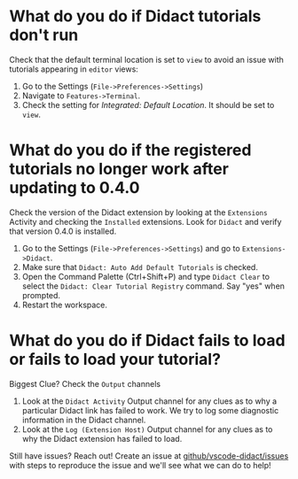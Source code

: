 # What do you do if Didact tutorials don't run

Check that the default terminal location is set to `view` to avoid an issue with tutorials appearing in `editor` views:

1.  Go to the Settings (`File->Preferences->Settings`)
2.  Navigate to `Features->Terminal`.
3.  Check the setting for *Integrated: Default Location*. It should be set to `view`.

# What do you do if the registered tutorials no longer work after updating to 0.4.0

Check the version of the Didact extension by looking at the `Extensions` Activity and checking the `Installed` extensions. Look for `Didact` and verify that version 0.4.0 is installed.

1. Go to the Settings (`File->Preferences->Settings`) and go to `Extensions->Didact`. 
2. Make sure that `Didact: Auto Add Default Tutorials` is checked.
3. Open the Command Palette (Ctrl+Shift+P) and type `Didact Clear` to select the `Didact: Clear Tutorial Registry` command. Say "yes" when prompted. 
4. Restart the workspace. 

# What do you do if Didact fails to load or fails to load your tutorial?

Biggest Clue? Check the `Output` channels

1. Look at the `Didact Activity` Output channel for any clues as to why a particular Didact link has failed to work. We try to log some diagnostic information in the Didact channel. 
2. Look at the `Log (Extension Host)` Output channel for any clues as to why the Didact extension has failed to load. 

Still have issues? Reach out! Create an issue at [github/vscode-didact/issues](https://github.com/redhat-developer/vscode-didact/issues) with steps to reproduce the issue and we'll see what we can do to help!
